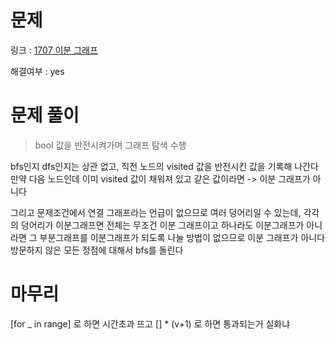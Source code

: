 # 문제

링크 : [1707 이분 그래프](https://www.acmicpc.net/problem/1707)

해결여부 : yes

# 문제 풀이

> bool 값을 반전시켜가며 그래프 탐색 수행

bfs인지 dfs인지는 상관 없고, 직전 노드의 visited 값을 반전시킨 값을 기록해 나간다
만약 다음 노드인데 이미 visited 값이 채워져 있고 같은 값이라면 -> 이분 그래프가 아니다

그리고 문제조건에서 연결 그래프라는 언급이 없으므로 여러 덩어리일 수 있는데, 각각의 덩어리가 이분그래프면 전체는 무조건 이분 그래프이고
하나라도 이분그래프가 아니라면 그 부분그래프를 이분그래프가 되도록 나눌 방법이 없으므로 이분 그래프가 아니다
방문하지 않은 모든 정점에 대해서 bfs를 돌린다

# 마무리

[for _ in range] 로 하면 시간초과 뜨고 [] \* (v+1) 로 하면 통과되는거 실화냐
